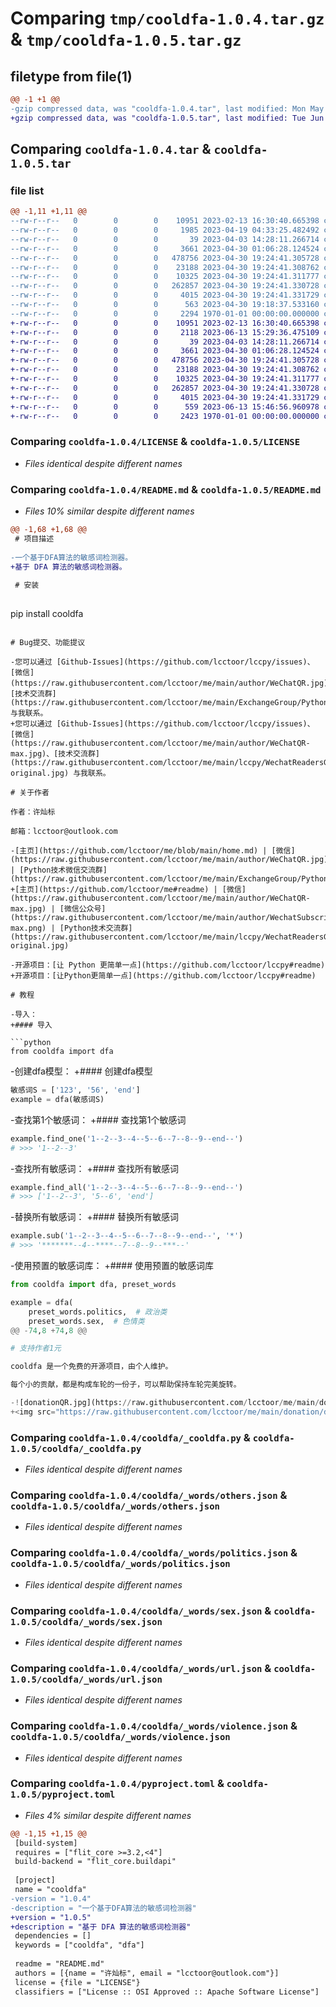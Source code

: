 # Comparing `tmp/cooldfa-1.0.4.tar.gz` & `tmp/cooldfa-1.0.5.tar.gz`

## filetype from file(1)

```diff
@@ -1 +1 @@
-gzip compressed data, was "cooldfa-1.0.4.tar", last modified: Mon May  1 01:59:35 2023, max compression
+gzip compressed data, was "cooldfa-1.0.5.tar", last modified: Tue Jun 13 15:47:02 2023, max compression
```

## Comparing `cooldfa-1.0.4.tar` & `cooldfa-1.0.5.tar`

### file list

```diff
@@ -1,11 +1,11 @@
--rw-r--r--   0        0        0    10951 2023-02-13 16:30:40.665398 cooldfa-1.0.4/LICENSE
--rw-r--r--   0        0        0     1985 2023-04-19 04:33:25.482492 cooldfa-1.0.4/README.md
--rw-r--r--   0        0        0       39 2023-04-03 14:28:11.266714 cooldfa-1.0.4/cooldfa/__init__.py
--rw-r--r--   0        0        0     3661 2023-04-30 01:06:28.124524 cooldfa-1.0.4/cooldfa/_cooldfa.py
--rw-r--r--   0        0        0   478756 2023-04-30 19:24:41.305728 cooldfa-1.0.4/cooldfa/_words/others.json
--rw-r--r--   0        0        0    23188 2023-04-30 19:24:41.308762 cooldfa-1.0.4/cooldfa/_words/politics.json
--rw-r--r--   0        0        0    10325 2023-04-30 19:24:41.311777 cooldfa-1.0.4/cooldfa/_words/sex.json
--rw-r--r--   0        0        0   262857 2023-04-30 19:24:41.330728 cooldfa-1.0.4/cooldfa/_words/url.json
--rw-r--r--   0        0        0     4015 2023-04-30 19:24:41.331729 cooldfa-1.0.4/cooldfa/_words/violence.json
--rw-r--r--   0        0        0      563 2023-04-30 19:18:37.533160 cooldfa-1.0.4/pyproject.toml
--rw-r--r--   0        0        0     2294 1970-01-01 00:00:00.000000 cooldfa-1.0.4/PKG-INFO
+-rw-r--r--   0        0        0    10951 2023-02-13 16:30:40.665398 cooldfa-1.0.5/LICENSE
+-rw-r--r--   0        0        0     2118 2023-06-13 15:29:36.475109 cooldfa-1.0.5/README.md
+-rw-r--r--   0        0        0       39 2023-04-03 14:28:11.266714 cooldfa-1.0.5/cooldfa/__init__.py
+-rw-r--r--   0        0        0     3661 2023-04-30 01:06:28.124524 cooldfa-1.0.5/cooldfa/_cooldfa.py
+-rw-r--r--   0        0        0   478756 2023-04-30 19:24:41.305728 cooldfa-1.0.5/cooldfa/_words/others.json
+-rw-r--r--   0        0        0    23188 2023-04-30 19:24:41.308762 cooldfa-1.0.5/cooldfa/_words/politics.json
+-rw-r--r--   0        0        0    10325 2023-04-30 19:24:41.311777 cooldfa-1.0.5/cooldfa/_words/sex.json
+-rw-r--r--   0        0        0   262857 2023-04-30 19:24:41.330728 cooldfa-1.0.5/cooldfa/_words/url.json
+-rw-r--r--   0        0        0     4015 2023-04-30 19:24:41.331729 cooldfa-1.0.5/cooldfa/_words/violence.json
+-rw-r--r--   0        0        0      559 2023-06-13 15:46:56.960978 cooldfa-1.0.5/pyproject.toml
+-rw-r--r--   0        0        0     2423 1970-01-01 00:00:00.000000 cooldfa-1.0.5/PKG-INFO
```

### Comparing `cooldfa-1.0.4/LICENSE` & `cooldfa-1.0.5/LICENSE`

 * *Files identical despite different names*

### Comparing `cooldfa-1.0.4/README.md` & `cooldfa-1.0.5/README.md`

 * *Files 10% similar despite different names*

```diff
@@ -1,68 +1,68 @@
 # 项目描述
 
-一个基于DFA算法的敏感词检测器。
+基于 DFA 算法的敏感词检测器。
 
 # 安装
 
 ```
 pip install cooldfa
 ```
 
 # Bug提交、功能提议
 
-您可以通过 [Github-Issues](https://github.com/lcctoor/lccpy/issues)、[微信](https://raw.githubusercontent.com/lcctoor/me/main/author/WeChatQR.jpg)、[技术交流群](https://raw.githubusercontent.com/lcctoor/me/main/ExchangeGroup/PythonTecQR.jpg) 与我联系。
+您可以通过 [Github-Issues](https://github.com/lcctoor/lccpy/issues)、[微信](https://raw.githubusercontent.com/lcctoor/me/main/author/WeChatQR-max.jpg)、[技术交流群](https://raw.githubusercontent.com/lcctoor/me/main/lccpy/WechatReadersGroupQR-original.jpg) 与我联系。
 
 # 关于作者
 
 作者：许灿标
 
 邮箱：lcctoor@outlook.com
 
-[主页](https://github.com/lcctoor/me/blob/main/home.md) | [微信](https://raw.githubusercontent.com/lcctoor/me/main/author/WeChatQR.jpg) | [Python技术微信交流群](https://raw.githubusercontent.com/lcctoor/me/main/ExchangeGroup/PythonTecQR.jpg)
+[主页](https://github.com/lcctoor/me#readme) | [微信](https://raw.githubusercontent.com/lcctoor/me/main/author/WeChatQR-max.jpg) | [微信公众号](https://raw.githubusercontent.com/lcctoor/me/main/author/WechatSubscribeQRAndSearch-max.png) | [Python技术交流群](https://raw.githubusercontent.com/lcctoor/me/main/lccpy/WechatReadersGroupQR-original.jpg)
 
-开源项目：[让 Python 更简单一点](https://github.com/lcctoor/lccpy#readme)
+开源项目：[让Python更简单一点](https://github.com/lcctoor/lccpy#readme)
 
 # 教程
 
-导入：
+#### 导入
 
 ```python
 from cooldfa import dfa
 ```
 
-创建dfa模型：
+#### 创建dfa模型
 
 ```python
 敏感词S = ['123', '56', 'end']
 example = dfa(敏感词S)
 ```
 
-查找第1个敏感词：
+#### 查找第1个敏感词
 
 ```python
 example.find_one('1--2--3--4--5--6--7--8--9--end--')
 # >>> '1--2--3'
 ```
 
-查找所有敏感词：
+#### 查找所有敏感词
 
 ```python
 example.find_all('1--2--3--4--5--6--7--8--9--end--')
 # >>> ['1--2--3', '5--6', 'end']
 ```
 
-替换所有敏感词：
+#### 替换所有敏感词
 
 ```python
 example.sub('1--2--3--4--5--6--7--8--9--end--', '*')
 # >>> '*******--4--****--7--8--9--***--'
 ```
 
-使用预置的敏感词库：
+#### 使用预置的敏感词库
 
 ```python
 from cooldfa import dfa, preset_words
 
 example = dfa(
     preset_words.politics,  # 政治类
     preset_words.sex,  # 色情类
@@ -74,8 +74,8 @@
 
 # 支持作者1元
 
 cooldfa 是一个免费的开源项目，由个人维护。
 
 每个小的贡献，都是构成车轮的一份子，可以帮助保持车轮完美旋转。
 
-![donationQR.jpg](https://raw.githubusercontent.com/lcctoor/me/main/donation/donationQR_1rmb_200_200.jpg)
+<img src="https://raw.githubusercontent.com/lcctoor/me/main/donation/donationQR-1rmb-max.jpg" width="200px">
```

### Comparing `cooldfa-1.0.4/cooldfa/_cooldfa.py` & `cooldfa-1.0.5/cooldfa/_cooldfa.py`

 * *Files identical despite different names*

### Comparing `cooldfa-1.0.4/cooldfa/_words/others.json` & `cooldfa-1.0.5/cooldfa/_words/others.json`

 * *Files identical despite different names*

### Comparing `cooldfa-1.0.4/cooldfa/_words/politics.json` & `cooldfa-1.0.5/cooldfa/_words/politics.json`

 * *Files identical despite different names*

### Comparing `cooldfa-1.0.4/cooldfa/_words/sex.json` & `cooldfa-1.0.5/cooldfa/_words/sex.json`

 * *Files identical despite different names*

### Comparing `cooldfa-1.0.4/cooldfa/_words/url.json` & `cooldfa-1.0.5/cooldfa/_words/url.json`

 * *Files identical despite different names*

### Comparing `cooldfa-1.0.4/cooldfa/_words/violence.json` & `cooldfa-1.0.5/cooldfa/_words/violence.json`

 * *Files identical despite different names*

### Comparing `cooldfa-1.0.4/pyproject.toml` & `cooldfa-1.0.5/pyproject.toml`

 * *Files 4% similar despite different names*

```diff
@@ -1,15 +1,15 @@
 [build-system]
 requires = ["flit_core >=3.2,<4"]
 build-backend = "flit_core.buildapi"
 
 [project]
 name = "cooldfa"
-version = "1.0.4"
-description = "一个基于DFA算法的敏感词检测器"
+version = "1.0.5"
+description = "基于 DFA 算法的敏感词检测器"
 dependencies = []
 keywords = ["cooldfa", "dfa"]
 
 readme = "README.md"
 authors = [{name = "许灿标", email = "lcctoor@outlook.com"}]
 license = {file = "LICENSE"}
 classifiers = ["License :: OSI Approved :: Apache Software License"]
```

